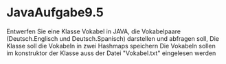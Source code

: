# JavaAufgabe9.5


Entwerfen Sie eine Klasse Vokabel in JAVA, die Vokabelpaare (Deutsch.Englisch und Deutsch.Spanisch) darstellen und abfragen soll, Die Klasse soll die Vokabeln in zwei Hashmaps speichern
Die Vokabeln sollen im konstruktor der Klasse auss der Datei "Vokabel.txt" eingelesen werden 

